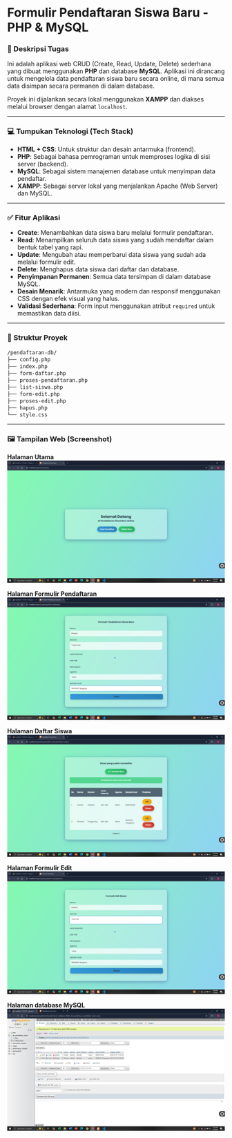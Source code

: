 # **Formulir Pendaftaran Siswa Baru - PHP & MySQL**

### 📌 Deskripsi Tugas
Ini adalah aplikasi web CRUD (Create, Read, Update, Delete) sederhana yang dibuat menggunakan **PHP** dan database **MySQL**. Aplikasi ini dirancang untuk mengelola data pendaftaran siswa baru secara online, di mana semua data disimpan secara permanen di dalam database.

Proyek ini dijalankan secara lokal menggunakan **XAMPP** dan diakses melalui browser dengan alamat `localhost`.

---

### 💻 Tumpukan Teknologi (Tech Stack)
- **HTML + CSS**: Untuk struktur dan desain antarmuka (frontend).
- **PHP**: Sebagai bahasa pemrograman untuk memproses logika di sisi server (backend).
- **MySQL**: Sebagai sistem manajemen database untuk menyimpan data pendaftar.
- **XAMPP**: Sebagai server lokal yang menjalankan Apache (Web Server) dan MySQL.

---

### ✅ Fitur Aplikasi
- **Create**: Menambahkan data siswa baru melalui formulir pendaftaran.
- **Read**: Menampilkan seluruh data siswa yang sudah mendaftar dalam bentuk tabel yang rapi.
- **Update**: Mengubah atau memperbarui data siswa yang sudah ada melalui formulir edit.
- **Delete**: Menghapus data siswa dari daftar dan database.
- **Penyimpanan Permanen**: Semua data tersimpan di dalam database MySQL.
- **Desain Menarik**: Antarmuka yang modern dan responsif menggunakan CSS dengan efek visual yang halus.
- **Validasi Sederhana**: Form input menggunakan atribut `required` untuk memastikan data diisi.

---

### 📂 Struktur Proyek
```
/pendaftaran-db/
├── config.php
├── index.php
├── form-daftar.php
├── proses-pendaftaran.php
├── list-siswa.php
├── form-edit.php
├── proses-edit.php
├── hapus.php
└── style.css
```

---

### 🖼️ Tampilan Web (Screenshot)


**Halaman Utama**
![Halaman Utama](https://github.com/danialrajiv/PWeb_tugas9/blob/main/home_page.png)

**Halaman Formulir Pendaftaran**
![Formulir Pendaftaran](https://github.com/danialrajiv/PWeb_tugas9/blob/main/form_page.png)

**Halaman Daftar Siswa**
![Halaman Daftar Siswa](https://github.com/danialrajiv/PWeb_tugas9/blob/main/list_page.png)

**Halaman Formulir Edit**
![Formulir Edit](https://github.com/danialrajiv/PWeb_tugas9/blob/main/edit_page.png)

**Halaman database MySQL**
![Formulir Pendaftaran](https://github.com/danialrajiv/PWeb_tugas9/blob/main/database_mysql.png)

